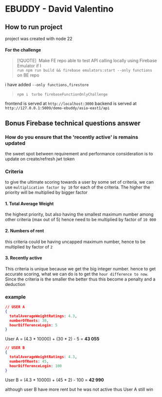 
# EBUDDY - David Valentino


## How to run project

project was created with node 22
#### For the challenge 
>[!QUOTE] 
>Make FE repo able to test API calling locally using Firebase Emulator if I  
  `run npm run build && firebase emulators:start --only functions` on BE repo

 i have added `--only functions,firestore` 

> `npm i `
> `turbo firebaseFunctionOnlyChallenge` 

frontend is served at `http://localhost:3000`
backend is served at `http://127.0.0.1:5009/demo-ebuddy/asia-east1/api`


## Bonus Firebase technical questions answer

### How do you ensure that the 'recently active' is remains updated

the sweet spot between requirement and performance consideration is to update on create/refresh jwt token


### Criteria

to give the ultimate scoring towards a user by some set of criteria, we can use `multiplication factor by 10` for each of the criteria. The higher the priority will be multiplied by bigger factor

#### 1. Total Average Weight
the highest priority, but also having the smallest  maximum number among other criteria (max out of 5) hence need to be multiplied by factor of `10 000`

#### 2. Numbers of rent
this criteria could be having uncapped maximum number, hence to be multiplied by factor of `2`

#### 3. Recently active
This criteria is unique because we get the big integer number. hence to get accurate scoring, what we can do is to get the `hour difference to now`. Since the criteria is the smaller the better thus this become a penalty and a deduction

### example
``` json
// USER A
{
  totalAverageWeightRatings: 4.3,  
  numberOfRents: 30,
  hourDifferenceLogin: 5
}
```
User A = (4.3 * 10000) + (30 * 2) - 5 =  **43 055**

``` json
// USER B
{
  totalAverageWeightRatings: 4.3,  
  numberOfRents: 45,
  hourDifferenceLogin: 100
}
```
User B = (4.3 * 10000) + (45 * 2) - 100 =  **42 990**

although user B have more rent but he was not active thus User A still win

